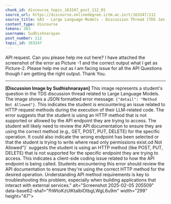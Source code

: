 ```yaml
---
chunk_id: discourse_topic_163247_post_112_01
source_url: https://discourse.onlinedegree.iitm.ac.in/t/163247/112
source_title: GA3 - Large Language Models - Discussion Thread [TDS Jan 2025]
content_type: discourse
tokens: 363
username: Sudhishnarayan
post_number: 112
topic_id: 163247
---
```


 API request. Can you please help me out here? I have attached the screenshot of the error as Picture -1 and the correct output what I get as Picture-2. Please help me out as I am facing issue for all the API Questions though I am getting the right output. Thank You.

---

**[Discussion Image by Sudhishnarayan]** This image represents a student's question in the TDS discussion thread related to Large Language Models. The image shows a JSON formatted error message: `{"detail": "Method Not Allowed"}`. This indicates the student is encountering an issue related to HTTP request methods during the execution of their LLM-related code. The error suggests that the student is using an HTTP method that is not supported or allowed by the API endpoint they are trying to access. The student will likely need to review the API documentation to ensure they are using the correct method (e.g., GET, POST, PUT, DELETE) for the specific operation. It could also indicate the wrong endpoint has been selected or that the student is trying to write where read only permissions exist.od Not Allowed"}` suggests the student is using an HTTP method (like POST, PUT, DELETE) that is not supported for the specific endpoint they are trying to access. This indicates a client-side coding issue related to how the API endpoint is being called. Students encountering this error should review the API documentation to ensure they're using the correct HTTP method for the desired operation. Understanding API method requirements is key to troubleshooting this problem, especially when building applications that interact with external services." alt="Screenshot 2025-02-05 205509" data-base62-sha1="fhWtoKzUlKtalblOtbgLWgL6u9m" width="299" height="47">
